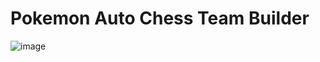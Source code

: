 # Pokemon Auto Chess Team Builder
![image](https://github.com/user-attachments/assets/e06c97ec-51ee-4d17-a728-967120822297)
